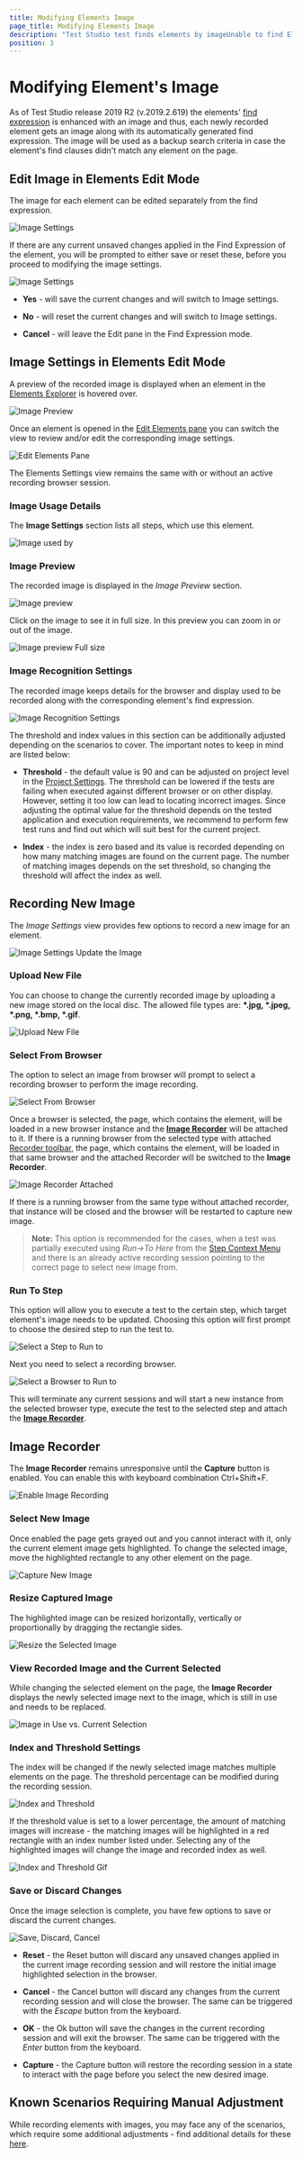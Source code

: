 ```yaml
---
title: Modifying Elements Image
page_title: Modifying Elements Image
description: "Test Studio test finds elements by imageUnable to find Element - Test Studio test failure. How to change how an element is located in Test studio test run/ execution. Update the elements find expression in Test Studio. How to adjust the proeprties used to locate an element in Test Studio."
position: 3
---
```

# Modifying Element's Image

As of Test Studio release 2019 R2 (v.2019.2.619) the elements' <a href="/features/elements-explorer/elements-find-expression" target="_blank">find expression</a> is enhanced with an image and thus, each newly recorded element gets an image along with its automatically generated find expression. The image will be used as a backup search criteria in case the element's find clauses didn't match any element on the page.

## Edit Image in Elements Edit Mode

The image for each element can be edited separately from the find expression.

![Image Settings][0]

If there are any current unsaved changes applied in the Find Expression of the element, you will be prompted to either save or reset these, before you proceed to modifying the image settings.

![Image Settings][0a]

- **Yes** - will save the current changes and will switch to Image settings.

- **No** - will reset the current changes and will switch to Image settings.

- **Cancel** - will leave the Edit pane in the Find Expression mode.  

## Image Settings in Elements Edit Mode

A preview of the recorded image is displayed when an element in the <a href="/features/elements-explorer/overview" target="_blank">Elements Explorer</a> is hovered over.

![Image Preview][1]

Once an element is opened in the <a href="/features/elements-explorer/find-element#edit-element-pane" target="_blank">Edit Elements pane</a> you can switch the view to review and/or edit the corresponding image settings. 

![Edit Elements Pane][2]

The Elements Settings view remains the same with or without an active recording browser session.

### Image Usage Details

The **Image Settings** section lists all steps, which use this element.

![Image used by][3]

### Image Preview

The recorded image is displayed in the *Image Preview* section.

![Image preview ][4]

Click on the image to see it in full size. In this preview you can zoom in or out of the image.

![Image preview Full size][5]

### Image Recognition Settings

The recorded image keeps details for the browser and display used to be recorded along with the corresponding element's find expression.

![Image Recognition Settings][6]

The threshold and index values in this section can be additionally adjusted depending on the scenarios to cover. The important notes to keep in mind are listed below:

- **Threshold** - the default value is 90 and can be adjusted on project level in the <a href="/features/project-settings/element-images" target="_blank">Project Settings</a>. The threshold can be lowered if the tests are failing when executed against different browser or on other display. However, setting it too low can lead to locating incorrect images. Since adjusting the optimal value for the threshold depends on the tested application and execution requirements, we recommend to perform few test runs and find out which will suit best for the current project.

- **Index** - the index is zero based and its value is recorded depending on how many matching images are found on the current page. The number of matching images depends on the set threshold, so changing the threshold will affect the index as well.

## Recording New Image

The *Image Settings* view provides few options to record a new image for an element.

![Image Settings Update the Image][7]

### Upload New File

You can choose to change the currently recorded image by uploading a new image stored on the local disc. The allowed file types are: __*.jpg, *.jpeg, *.png, *.bmp, *.gif__.

![Upload New File][8]

### Select From Browser

The option to select an image from browser will prompt to select a recording browser to perform the image recording. 

![Select From Browser][9]

Once a browser is selected, the page, which contains the element, will be loaded in a new browser instance and the <a href="/features/elements-explorer/find-element-by-image#image-recorder">**Image Recorder**</a> will be attached to it. If there is a running browser from the selected type with attached <a href="/getting-started/test-recording/recording-toolbar" target="_blank">Recorder toolbar</a>, the page, which contains the element, will be loaded in that same browser and the attached Recorder will be switched to the **Image Recorder**.

![Image Recorder Attached][10]

If there is a running browser from the same type without attached recorder, that instance will be closed and the browser will be restarted to capture new image.

> **Note:** This option is recommended for the cases, when a test was partially executed using *Run->To Here* from the <a href="/features/test-maintenance/test-step-context-menu" target="_blank">Step Context Menu</a> and there is an already active recording session pointing to the correct page to select new image from.

### Run To Step

This option will allow you to execute a test to the certain step, which target element's image needs to be updated. Choosing this option will first prompt to choose the desired step to run the test to.

![Select a Step to Run to][11]

Next you need to select a recording browser.

![Select a Browser to Run to][12]

This will terminate any current sessions and will start a new instance from the selected browser type, execute the test to the selected step and attach the <a href="/features/elements-explorer/find-element-by-image#image-recorder">**Image Recorder**</a>.

## Image Recorder

The **Image Recorder** remains unresponsive until the **Capture** button is enabled. You can enable this with keyboard combination Ctrl+Shift+F.

![Enable Image Recording][13]

### Select New Image

Once enabled the page gets grayed out and you cannot interact with it, only the current element image gets highlighted. To change the selected image, move the highlighted rectangle to any other element on the page.

![Capture New Image][14]

### Resize Captured Image

The highlighted image can be resized horizontally, vertically or proportionally by dragging the rectangle sides.

![Resize the Selected Image][15]

### View Recorded Image and the Current Selected

While changing the selected element on the page, the **Image Recorder** displays the newly selected image next to the image, which is still in use and needs to be replaced.

![Image in Use vs. Current Selection][16]

### Index and Threshold Settings

The index will be changed if the newly selected image matches multiple elements on the page. The threshold percentage can be modified during the recording session.

![Index and Threshold][17]

If the threshold value is set to a lower percentage, the amount of matching images will increase - the matching images will be highlighted in a red rectangle with an index number listed under. Selecting any of the highlighted images will change the image and recorded index as well.

![Index and Threshold Gif][17a]

### Save or Discard Changes

Once the image selection is complete, you have few options to save or discard the current changes.

![Save, Discard, Cancel][18]

- **Reset** - the Reset button will discard any unsaved changes applied in the current image recording session and will restore the initial image highlighted selection in the browser.

- **Cancel** - the Cancel button will discard any changes from the current recording session and will close the browser. The same can be triggered with the *Escape* button from the keyboard.

- **OK** - the Ok button will save the changes in the current recording session and will exit the browser. The same can be triggered with the *Enter* button from the keyboard.

- **Capture** - the Capture button will restore the recording session in a state to interact with the page before you select the new desired image.

## Known Scenarios Requiring Manual Adjustment

While recording elements with images, you may face any of the scenarios, which require some additional adjustments - find additional details for these [here](/knowledge-base/test-recording-kb/element-image-known-scenarios).

[0]: /img/features/elements-explorer/find-element-by-image/fig0.png
[0a]: /img/features/elements-explorer/find-element-by-image/fig0a.png
[1]: /img/features/elements-explorer/find-element-by-image/fig1.png
[2]: /img/features/elements-explorer/find-element-by-image/fig2.png
[3]: /img/features/elements-explorer/find-element-by-image/fig3.png
[4]: /img/features/elements-explorer/find-element-by-image/fig4.png
[5]: /img/features/elements-explorer/find-element-by-image/fig5.png
[6]: /img/features/elements-explorer/find-element-by-image/fig6.png
[7]: /img/features/elements-explorer/find-element-by-image/fig7.png
[8]: /img/features/elements-explorer/find-element-by-image/fig8.png
[9]: /img/features/elements-explorer/find-element-by-image/fig9.png
[10]: /img/features/elements-explorer/find-element-by-image/fig10.png
[11]: /img/features/elements-explorer/find-element-by-image/fig11.png
[12]: /img/features/elements-explorer/find-element-by-image/fig12.png
[13]: /img/features/elements-explorer/find-element-by-image/fig13.png
[14]: /img/features/elements-explorer/find-element-by-image/fig14.gif
[15]: /img/features/elements-explorer/find-element-by-image/fig15.gif
[16]: /img/features/elements-explorer/find-element-by-image/fig16.png
[17]: /img/features/elements-explorer/find-element-by-image/fig17.png
[17a]: /img/features/elements-explorer/find-element-by-image/fig17a.gif
[18]: /img/features/elements-explorer/find-element-by-image/fig18.png
